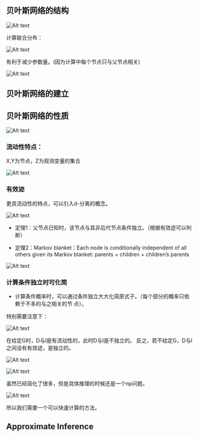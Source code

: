 

## 贝叶斯网络的结构

![Alt text](image.png)

计算联合分布：

![Alt text](image-1.png)

有利于减少参数量。(因为计算中每个节点只与父节点相关)

![Alt text](image-2.png)

## 贝叶斯网络的建立


## 贝叶斯网络的性质

![Alt text](image-3.png)


### 流动性特点：

X,Y为节点，Z为观测变量的集合

![Alt text](image-4.png)

### 有效迹

更具流动性的特点，可以引入d-分离的概念。

![Alt text](image-5.png)


- 定理1：父节点已知时，该节点与其非后代节点条件独立。（根据有效迹可以判断）

- 定理2：Markov blanket：Each node is conditionally independent of all others given its Markov blanket: parents + children + children’s parents

![Alt text](image-7.png)

### 计算条件独立时可化简

- 计算条件概率时，可以通过条件独立大大化简原式子。（每个部分的概率只依赖于不多的与之相关的节  点）。

特别需要注意下：

![Alt text](image-6.png)

在给定G时，D与I是有流动性的，此时D与I是不独立的。
反之，若不给定G，D与I之间没有有效迹，是独立的。

![Alt text](image-8.png)

![Alt text](image-9.png)

虽然已经简化了很多，但是具体推理的时候还是一个np问题。

![Alt text](image-11.png)

所以我们需要一个可以快速计算的方法。

## Approximate Inference

